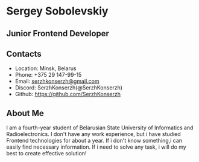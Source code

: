 # Sergey Sobolevskiy
## Junior Frontend Developer
## Contacts
* Location: Minsk, Belarus
* Phone: +375 29 147-99-15
* Email: serzhkonserzh@gmail.com
* Discord: SerzhKonserzh(@SerzhKonserzh)
* Github: https://github.com/SerzhKonserzh
## About Me
I am a fourth-year student of Belarusian State University of Informatics and Radioelectronics. I don't have any work experience, but i have studied Frontend technologies for about a year. 
If i don't know something,i can easily find necessary information. 
If i need to solve any task, i will do my best to create effective solution!
